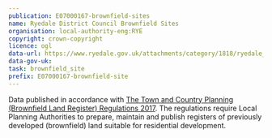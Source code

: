 ```yaml
---
publication: E07000167-brownfield-sites
name: Ryedale District Council Brownfield Sites
organisation: local-authority-eng:RYE
copyright: crown-copyright
licence: ogl
data-url: https://www.ryedale.gov.uk/attachments/category/1818/ryedale_brownfieldregister_2017-12-22_rev1.csv
data-gov-uk: 
task: brownfield_site
prefix: E07000167-brownfield-site
---
```


Data published in accordance with [The Town and Country Planning (Brownfield Land Register) Regulations 2017](http://www.legislation.gov.uk/uksi/2017/403/contents/made).
The regulations require Local Planning Authorities to prepare, maintain and publish registers of previously developed (brownfield) land suitable for residential development.

